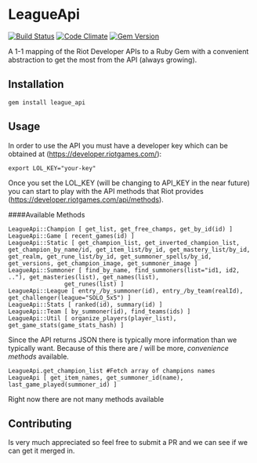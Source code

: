 # LeagueApi

[![Build Status](https://travis-ci.org/DanBradbury/LeagueApi.svg?branch=master)](https://travis-ci.org/DanBradbury/LeagueApi)  [![Code Climate](https://codeclimate.com/github/DanBradbury/LeagueApi.png)](https://codeclimate.com/github/DanBradbury/LeagueApi) [![Gem Version](https://badge.fury.io/rb/league_api.svg)](http://badge.fury.io/rb/league_api)

A 1-1 mapping of the Riot Developer APIs to a Ruby Gem with a convenient abstraction to get the most from the API (always growing).

## Installation

    gem install league_api

## Usage
In order to use the API you must have a developer key which can be obtained at (https://developer.riotgames.com/):

    export LOL_KEY="your-key"

Once you set the LOL_KEY (will be changing to API_KEY in the near future) you can start to play with the API methods that Riot provides (https://developer.riotgames.com/api/methods).

####Available Methods

    LeagueApi::Champion [ get_list, get_free_champs, get_by_id(id) ]
    LeagueApi::Game [ recent_games(id) ]
    LeagueApi::Static [ get_champion_list, get_inverted_champion_list, get_champion_by_name/id, get_item_list/by_id, get_mastery_list/by_id, get_realm, get_rune_list/by_id, get_summoner_spells/by_id, get_versions, get_champion_image, get_summoner_image ]
    LeagueApi::Summoner [ find_by_name, find_summoners(list="id1, id2, .."), get_masteries(list), get_names(list),
                    get_runes(list) ]
    LeagueApi::League [ entry_/by_summoner(id), entry_/by_team(realId), get_challenger(league="SOLO_5x5") ]
    LeagueApi::Stats [ ranked(id), summary(id) ]
    LeagueApi::Team [ by_summoner(id), find_teams(ids) ]
    LeagueApi::Util [ organize_players(player_list), get_game_stats(game_stats_hash) ]


Since the API returns JSON there is typically more information than we typically want. Because of this there are / will be more, *convenience methods* available.

    LeagueApi.get_champion_list #Fetch array of champions names
    LeagueApi [ get_item_names, get_summoner_id(name), last_game_played(summoner_id) ]

Right now there are not many methods available
## Contributing

Is very much appreciated so feel free to submit a PR and we can see if we can get it merged in.

